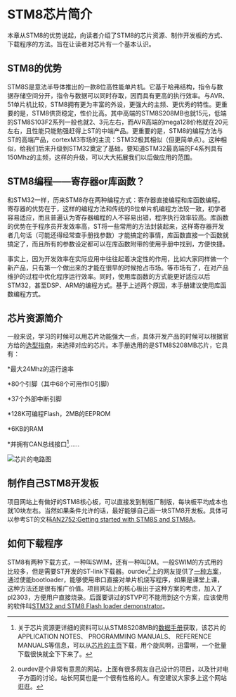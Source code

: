 # STM8芯片简介 #

本章从STM8的优势说起，向读者介绍了STM8的芯片资源、制作开发板的方式、下载程序的方法。旨在让读者对芯片有一个基本认识。

## STM8的优势 ##
STM8S是意法半导体推出的一款8位高性能单片机。它基于哈弗结构，指令与数据存储空间分开，指令与数据可以同时存取，因而具有更高的执行效率。与AVR、51单片机比较，STM8拥有更为丰富的外设，更强大的主频、更优秀的特性。更重要的是，STM8供货稳定，性价比高。其中高端的STM8S208MB也就15元，低端的STM8S103F2系列一般也就2、3元左右，而AVR高端的mega128价格就在20元左右，且性能只能勉强赶得上ST的中端产品。更重要的是，STM8的编程方法与ST的高端产品，cortexM3市场的主流：STM32极其相似（但更简单点）。这种相似，给我们后来升级到STM32奠定了基础，要知道STM32最高端的F4系列具有150Mhz的主频，这样的升级，可以大大拓展我们以后做应用的范围。

## STM8编程——寄存器or库函数？ ##
和STM32一样，历来STM8存在两种编程方式：寄存器直接编程和库函数编程。寄存器的优势在于，这样的编程方法和传统的8位单片机编程方法较一致，初学者容易适应，而且普遍认为寄存器编程的人不容易出错，程序执行效率较高。库函数的优势在于程序员开发效率高，ST将一些常用的方法封装起来，这样寄存器开发者几句话（可能还得经常查手册找参数）才能搞定的事情，库函数直接一个函数就搞定了，而且所有的参数设定都可以在库函数附带的使用手册中找到，方便快捷。

事实上，因为开发效率在实际应用中往往起着决定性的作用，比如大家同样做一个新产品，只有第一个做出来的才能在很早的时候抢占市场。等市场有了，在对产品维护的过程中优化程序运行效率。同时，使用库函数的方式能更好适应以后STM32，甚至DSP、ARM的编程方式。基于上述两个原因，本手册建议使用库函数编程方式。

## 芯片资源简介 ##
一般来说，学习的时候可以用芯片功能强大一点，具体开发产品的时候可以根据官方给的[选型指南](http://www.st.com/internet/com/SALES_AND_MARKETING_RESOURCES/MARKETING_COMMUNICATION/MARKETING_BROCHURE/brstm8.pdf)，来选择对应的芯片。本手册选用的是STM8S208MB芯片，它具有：

*最大24Mhz的运行速率

*80个引脚（其中68个可用作IO引脚）

*37个外部中断引脚

*128K可编程Flash，2MB的EEPROM

*6KB的RAM

*并拥有CAN总线接口[^21]……

[^21]:关于芯片资源更详细的资料可以从STM8S208MB的[数据手册](http://www.st.com/internet/com/TECHNICAL_RESOURCES/TECHNICAL_LITERATURE/DATASHEET/CD00197787.pdf)获取，该芯片的APPLICATION NOTES、  PROGRAMMING MANUALS、 REFERENCE MANUALS等信息，可以从[芯片的主页](http://www.st.com/internet/mcu/product/190232.jsp)下载，用个旋风啊，迅雷啊，一个批量下载很快就全下下来了。


![芯片的电路图](figures/circuit_diagram.jpg)

## 制作自己STM8开发板 ##
项目网站上有做好的STM8核心板，可以直接发到制版厂制版，每块板平均成本也就10块左右。当然如果条件允许的话，最好能够自己画一块STM8开发板。具体可以参考ST的文档[AN2752:Getting started with STM8S and STM8A](http://www.st.com/internet/com/TECHNICAL_RESOURCES/TECHNICAL_LITERATURE/APPLICATION_NOTE/CD00194637.pdf)。

## 如何下载程序 ##
STM8有两种下载方式，一种叫SWIM，还有一种叫DM。一般SWIM的方式用的比较多，但是需要ST开发的ST-link下载器。ourdev[^22]上的网友提供了[一种方案](http://www.ourdev.cn/forum.php?mod=viewthread&tid=4209177)，通过使能bootloader，能够使用串口直接对单片机烧写程序，如果是课堂上课，这种方法还是很有推广价值。项目网站上的核心板出于这种方案的考虑，加入了pl2303，方便用户直接烧录。后面要讲过的STVP可不能用到这个方案，应该使用的软件叫[STM32 and STM8 Flash loader demonstrator](http://www.st.com/internet/com/SOFTWARE_RESOURCES/SW_COMPONENT/SW_DEMO/stm32-stm8_flash_loader_demo.zip)。

[^22]:ourdev是个非常有意思的网站，上面有很多网友自己设计的项目，以及针对电子方面的讨论。站长阿莫也是一个很有性格的人。有空建议大家多上这个网站逛逛。

